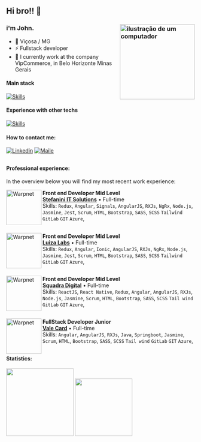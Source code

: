 <link rel="stylesheet" href="https://cdn.jsdelivr.net/gh/devicons/devicon@v2.15.1/devicon.min.css">

## Hi bro!! 👋
### i'm John. <img src="https://media.tenor.com/pIFQKq9tCo0AAAAM/sir-percedal-of-sadlygrove-wakfu-the-animated-series.gif" alt="ilustração de um computador" min-width="200px" max-width="200px" width="200px" align="right">

- 🔰 Viçosa / MG
- ⚡ Fullstack developer 
- 🏦 I currently work at the company VipCommerce, in Belo Horizonte Minas Gerais


#### Main stack

[![Skills](https://skillicons.dev/icons?i=javascript,typescript,nodejs,react,angular,mysql,nestjs,rxjs,jest)](https://skillicons.dev)

#### Experience with other techs

[![Skills](https://skillicons.dev/icons?i=github,githubactions,gitlab,nginx,regex,postgres,jest,reactivex,html,css,sass,styledcomponents,vite,bootstrap,tailwind,jquery,express,rxjs,redux,sequelize,prisma,npm,yarn,git,linux,bash,figma,azure,bitbucket,postman,redis,photoshop,premiere)]()

#### How to contact me:
[<img alt="Linkedin" src="https://img.shields.io/badge/-linkedin-%230077B5?style=for-the-badge&logo=linkedin&logoColor=white"/>](https://www.linkedin.com/in/jhonathan-peres/)
[<img alt="Maile" src="https://img.shields.io/badge/mail-FFFFFF?style=for-the-badge&logo=mail&logoColor=black"/>](mailto:dotyomusic@gmail.com)

##

#### Professional experience:
In the overview below you will find my most recent work experience:

[<img align="left" height="94px" width="94px" alt="Warpnet"  src="https://media.licdn.com/dms/image/v2/D4D0BAQFOPyOhO4wTTg/company-logo_200_200/company-logo_200_200/0/1719784126380/stefanini_brasil_logo?e=1756944000&v=beta&t=XkL1KRa9H3aJI35S5tABdNt5bh31lKLl0ByZM3kHlQk"/>](https://www.vipcommerce.com.br/)
**Front end Developer Mid Level** \
[**Stefanini IT Solutions**](https://stefanini.com/pt-br) • Full-time \
Skills: `Redux`, `Angular`, `Signals`, `AngularJS`, `RXJs`, `NgRx`, `Node.js`, `Jasmine`, `Jest`, `Scrum`, `HTML`, `Bootstrap`, `SASS`, `SCSS` `Tailwind` `GitLab` `GIT` `Azure`, 
<br/> 

##

[<img align="left" height="94px" width="94px" alt="Warpnet"  src="https://media.licdn.com/dms/image/v2/D4D0BAQGYEfbUwYeVJQ/company-logo_200_200/company-logo_200_200/0/1720719174919/luizalabs_logo?e=1756944000&v=beta&t=FfnIaQ1ls-HNJjuyPkw_Vh1ohZRl6xqNJE34z91EODs"/>](https://www.vipcommerce.com.br/)
**Front end Developer Mid Level** \
[**Luiza Labs**](https://www.instagram.com/luizalabs/) • Full-time \
Skills: `Redux`, `Angular`, `Ionic`, `AngularJS`, `RXJs`, `NgRx`, `Node.js`, `Jasmine`, `Jest`, `Scrum`, `HTML`, `Bootstrap`, `SASS`, `SCSS` `Tailwind` `GitLab` `GIT` `Azure`, 
<br/> 

##

[<img align="left" height="94px" width="94px" alt="Warpnet" src="https://play-lh.googleusercontent.com/U3raDfjIVR6N7XoZaIKZxHHt6u6kTUyDAcyyAelMnrnuPLtUN-Mznpo2xXWREQAXf38"/>](https://www.squadra.com.br/)
**Front end Developer Mid Level** \
[**Squadra Digital**](https://www.squadra.com.br/) • Full-time \
Skills: `ReactJS`, `React Native`, `Redux`, `Angular`, `AngularJS`, `RXJs`, `Node.js`, `Jasmine`, `Scrum`, `HTML`, `Bootstrap`, `SASS`, `SCSS` `Tail wind` `GitLab` `GIT` `Azure`, 
<br/> 

##

[<img align="left" height="94px" width="94px" alt="Warpnet" src="https://yt3.googleusercontent.com/k41YwtjH3fZEUrfA8Z9TTaDDaVcSCQHWWZzcBTxq-a7H8Qdput91TGumr0r2E5e053zjYBLt=s900-c-k-c0x00ffffff-no-rj"/>](https://www.valecard.com.br/)
**FullStack Developer Junior** \
[**Vale Card**](https://www.valecard.com.br/) • Full-time \
Skills: `Angular`, `AngularJS`, `RXJs`, `Java`, `Springboot`, `Jasmine`, `Scrum`, `HTML`, `Bootstrap`, `SASS`, `SCSS` `Tail wind` `GitLab` `GIT` `Azure`, 
<br/> 

##

#### Statistics:
<div>
<img loading="lazy" height="180em" src="https://github-readme-stats.vercel.app/api/top-langs/?username=dotyocode&layout=compact&langs_count=7&theme=radical"/>
<img loading="lazy" height="153em" src="http://github-readme-streak-stats.herokuapp.com/?user=dotyocode&amp;theme=radical">
</div>


